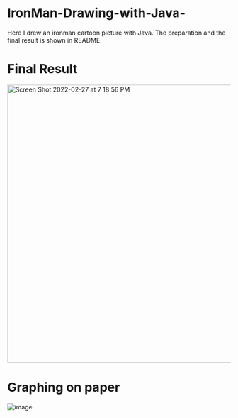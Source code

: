 # IronMan-Drawing-with-Java-
Here I drew an ironman cartoon picture with Java. The preparation and the final result is shown in README.

# Final Result
<img width="626" alt="Screen Shot 2022-02-27 at 7 18 56 PM" src="https://user-images.githubusercontent.com/99308255/155906382-9c43c7de-7e3a-4575-949f-bfa8e3e54a83.png">

# Graphing on paper
![image](https://user-images.githubusercontent.com/99308255/155906839-3fa3bb4c-a9e9-4a5e-9cb9-c765b52a52fa.png)

